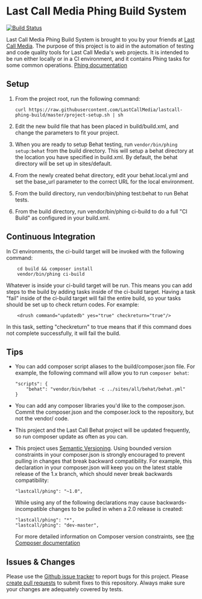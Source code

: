Last Call Media Phing Build System
==================================

[![Build Status](https://travis-ci.org/LastCallMedia/lastcall-phing-build.svg?branch=master)](https://travis-ci.org/LastCallMedia/lastcall-phing-build)

Last Call Media Phing Build System is brought to you by your friends at [Last Call Media](https://www.lastcallmedia.com). The purpose of this project is to aid in the automation of testing and code quality tools for Last Call Media's web projects.  It is intended to be run either locally or in a CI environment, and it contains Phing tasks for some common operations.  [Phing documentation](http://www.phing.info/trac/wiki/Users/Documentation)

Setup
-----
1. From the project root, run the following command: 
    ```
    curl https://raw.githubusercontent.com/LastCallMedia/lastcall-phing-build/master/project-setup.sh | sh
    ```

1. Edit the new build file that has been placed in build/build.xml, and change the parameters to fit your project.
1. When you are ready to setup Behat testing, run `vendor/bin/phing setup:behat` from the build directory. This will setup a behat directory at the location you have specified in build.xml. By default, the behat directory will be set up in sites/default.
1. From the newly created behat directory, edit your behat.local.yml and set the base_url parameter to the correct URL for the local environment.
1. From the build directory, run vendor/bin/phing test:behat to run Behat tests.
1. From the build directory, run vendor/bin/phing ci-build to do a full "CI Build" as configured in your build.xml.

Continuous Integration
----------------------
In CI environments, the ci-build target will be invoked with the following command:
```
    cd build && composer install
    vendor/bin/phing ci-build
```
Whatever is inside your ci-build target will be run.  This means you can add steps to the build by adding tasks inside of the ci-build target.  Having a task "fail" inside of the ci-build target will fail the entire build, so your tasks should be set up to check return codes.  For example:
```
    <drush command="updatedb" yes="true" checkreturn="true"/>
```
In this task, setting "checkreturn" to true means that if this command does not complete successfully, it will fail the build.

Tips
----
* You can add composer script aliases to the build/composer.json file.  For example, the following command will allow you to run `composer behat`:
    ```
    "scripts": {
        "behat": "vendor/bin/behat -c ../sites/all/behat/behat.yml"
    }
    ```
    
* You can add any composer libraries you'd like to the composer.json.  Commit the composer.json and the composer.lock to the repository, but not the vendor/ code.
* This project and the Last Call Behat project will be updated frequently, so run composer update as often as you can.
* This project uses [Semantic Versioning](http://semver.org/).  Using bounded version constraints in your composer.json is strongly encouraged to prevent pulling in changes that break backward compatibility.  For example, this declaration in your composer.json will keep you on the latest stable release of the 1.x branch, which should never break backwards compatibility:
    ```
    "lastcall/phing": "~1.0",
    ```
    
    While using any of the following declarations may cause backwards-incompatible changes to be pulled in when a 2.0 release is created:
    ```
    "lastcall/phing": "*",
    "lastcall/phing": "dev-master",
    ```
    For more detailed information on Composer version constraints, see [the Composer documentation](https://getcomposer.org/doc/01-basic-usage.md#package-versions)

Issues & Changes
----------------
Please use the [Github issue tracker](https://github.com/LastCallMedia/lastcall-phing-build/issues/new) to report bugs for this project.  Please [create pull requests](https://github.com/LastCallMedia/lastcall-phing-build/compare) to submit fixes to this repository.  Always make sure your changes are adequately covered by tests.

